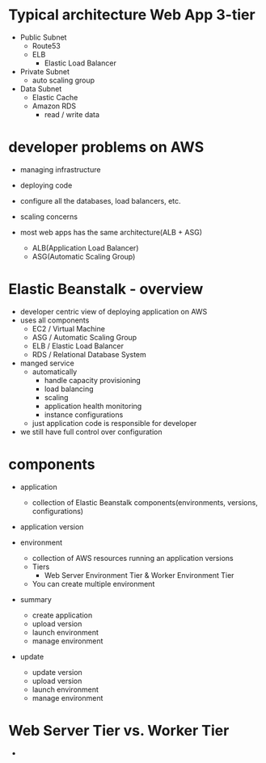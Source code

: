 # Typical architecture Web App 3-tier

- Public Subnet
  - Route53
  - ELB
    - Elastic Load Balancer
- Private Subnet
  - auto scaling group
- Data Subnet
  - Elastic Cache
  - Amazon RDS
    - read / write data

# developer problems on AWS

- managing infrastructure
- deploying code
- configure all the databases, load balancers, etc.
- scaling concerns

- most web apps has the same architecture(ALB + ASG)
  - ALB(Application Load Balancer)
  - ASG(Automatic Scaling Group)

# Elastic Beanstalk - overview

- developer centric view of deploying application on AWS
- uses all components
  - EC2 / Virtual Machine
  - ASG / Automatic Scaling Group
  - ELB / Elastic Load Balancer
  - RDS / Relational Database System
- manged service
  - automatically
    - handle capacity provisioning
    - load balancing
    - scaling
    - application health monitoring
    - instance configurations
  - just application code is responsible for developer
- we still have full control over configuration

# components

- application
  - collection of Elastic Beanstalk components(environments, versions, configurations)
- application version
- environment

  - collection of AWS resources running an application versions
  - Tiers
    - Web Server Environment Tier & Worker Environment Tier
  - You can create multiple environment

- summary

  - create application
  - upload version
  - launch environment
  - manage environment

- update
  - update version
  - upload version
  - launch environment
  - manage environment

# Web Server Tier vs. Worker Tier

-
